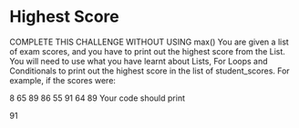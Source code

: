 # Highest Score
COMPLETE THIS CHALLENGE WITHOUT USING max()
You are given a list of exam scores, and you have to print out the highest score from the List. 
You will need to use what you have learnt about Lists, For Loops and Conditionals to print out the highest score in the list of student_scores. 
For example, if the scores were:

8 65 89 86 55 91 64 89
Your code should print

91
